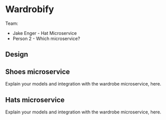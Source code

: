 # Wardrobify

Team:

* Jake Enger - Hat Microservice
* Person 2 - Which microservice?

## Design

## Shoes microservice

Explain your models and integration with the wardrobe
microservice, here.

## Hats microservice

Explain your models and integration with the wardrobe
microservice, here.
